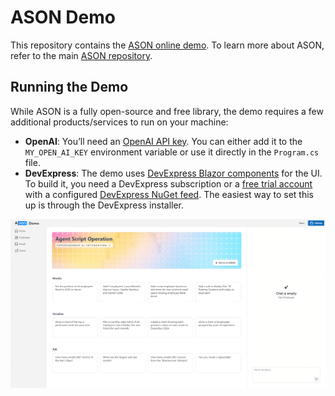 # ASON Demo

This repository contains the [ASON online demo](https://ason-demo-web--app-resource-cecsbjgqamhmfzcf.centralus-01.azurewebsites.net/). To learn more about ASON, refer to the main [ASON repository](https://github.com/Alexgoon/ason).

## Running the Demo

While ASON is a fully open-source and free library, the demo requires a few additional products/services to run on your machine:

- **OpenAI**: You’ll need an [OpenAI API key](https://platform.openai.com/api-keys). You can either add it to the `MY_OPEN_AI_KEY` environment variable or use it directly in the `Program.cs` file.  
- **DevExpress**: The demo uses [DevExpress Blazor components](https://www.devexpress.com/blazor/) for the UI. To build it, you need a DevExpress subscription or a [free trial account](https://www.devexpress.com/Products/Try/) with a configured [DevExpress NuGet feed](https://nuget.devexpress.com/). The easiest way to set this up is through the DevExpress installer.

![Ason DEMO](ason-demo-preview.png)

